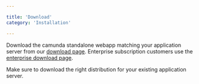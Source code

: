 ```yaml
---

title: 'Download'
category: 'Installation'

---
```


Download the camunda standalone webapp matching your application server from
our [download page](http://camunda.org/download). Enterprise subscription
customers use the [enterprise download page](/enterprise/download).

<div class="alert alert-info">
  Make sure to download the right distribution for your existing application server.
</div>
